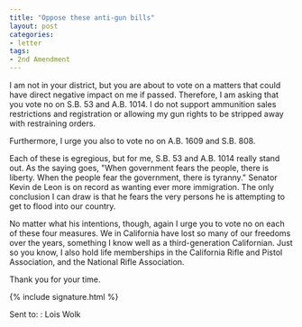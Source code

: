 ```yaml
---
title: "Oppose these anti-gun bills"
layout: post
categories:
- letter
tags:
- 2nd Amendment
---
```


I am not in your district, but you are about to vote on a matters that could have direct negative impact on me if passed. Therefore, I am asking that you vote no on S.B. 53 and A.B. 1014. I do not support ammunition sales restrictions and registration or allowing my gun rights to be stripped away with restraining orders.

Furthermore, I urge you also to vote no on A.B. 1609 and S.B. 808.

Each of these is egregious, but for me, S.B. 53 and A.B. 1014 really stand out. As the saying goes, "When government fears the people, there is liberty. When the people fear the government, there is tyranny." Senator Kevin de Leon is on record as wanting ever more immigration. The only conclusion I can draw is that he fears the very persons he is attempting to get to flood into our country.

No matter what his intentions, though, again I urge you to vote no on each of these four measures. We in California have lost so many of our freedoms over the years, something I know well as a third-generation Californian. Just so you know, I also hold life memberships in the California Rifle and Pistol Association, and the National Rifle Association.

Thank you for your time.

{% include signature.html %}

Sent to:
: Lois Wolk
